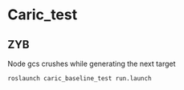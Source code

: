 # Caric_test
## ZYB
Node gcs crushes while generating the next target

    roslaunch caric_baseline_test run.launch

  
